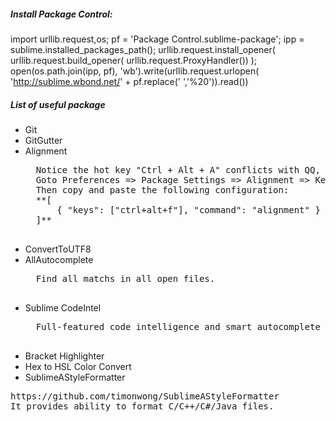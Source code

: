 ##### Install Package Control:
import urllib.request,os; pf = 'Package Control.sublime-package'; ipp = sublime.installed_packages_path(); urllib.request.install_opener( urllib.request.build_opener( urllib.request.ProxyHandler()) ); open(os.path.join(ipp, pf), 'wb').write(urllib.request.urlopen( 'http://sublime.wbond.net/' + pf.replace(' ','%20')).read())

##### List of useful package
* Git
* GitGutter
* Alignment
	<pre>
	Notice the hot key "Ctrl + Alt + A" conflicts with QQ, so we should change this hot key.
	Goto Preferences => Package Settings => Alignment => Key Bindding - User
	Then copy and paste the following configuration:
	**[
		{ "keys": ["ctrl+alt+f"], "command": "alignment" }
	]**
	</pre>
* ConvertToUTF8
* AllAutocomplete
	<pre>
	Find all matchs in all open files.
	</pre>
* Sublime CodeIntel
	<pre>
	Full-featured code intelligence and smart autocomplete engine 
	</pre>
* Bracket Highlighter
* Hex to HSL Color Convert
* SublimeAStyleFormatter
<pre>
https://github.com/timonwong/SublimeAStyleFormatter 
It provides ability to format C/C++/C#/Java files.
</pre>
